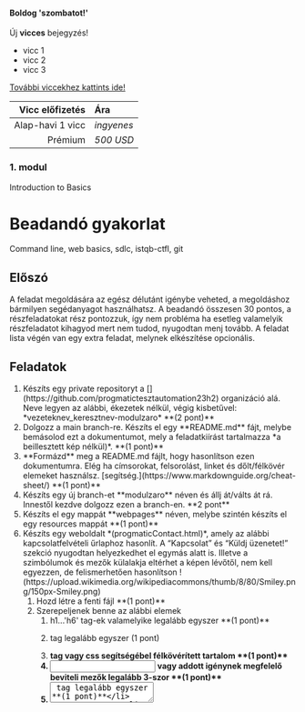 #### Boldog 'szombatot!'
Új **vicces** bejegyzés!

- vicc 1
- vicc 2
- vicc 3

[További viccekhez kattints ide!](https://www.google.com)

| Vicc előfizetés | Ára |
| ---------------:|:-----|
| Alap-havi 1 vicc | *ingyenes* |
| Prémium | *500 USD* |

### 1. modul
Introduction to Basics
# Beadandó gyakorlat
Command line, web basics, sdlc, istqb-ctfl, git
## Előszó
A feladat megoldására az egész délutánt igénybe veheted, a megoldáshoz bármilyen segédanyagot használhatsz. A beadandó összesen 30 pontos, a részfeladatokat rész pontozzuk, így nem probléma ha esetleg valamelyik részfeladatot kihagyod mert nem tudod, nyugodtan menj tovább. A feladat lista végén van egy extra feladat, melynek elkészítése opcionális.
## Feladatok

<ol>
<li>Készíts egy private repositoryt a [](https://github.com/progmatictesztautomation23h2)
organizáció alá. Neve legyen az alábbi, ékezetek nélkül, végig kisbetűvel: *vezeteknev_keresztnev-modulzaro*  **(2 pont)**</li>
<li>Dolgozz a main branch-re. Készíts el egy **README.md** fájt, melybe bemásolod ezt a dokumentumot, mely a feladatkiírást tartalmazza *a beillesztett kép nélkül)*. **(1 pont)**</li>
<li>**Formázd** meg a README.md fájlt, hogy hasonlítson ezen dokumentumra. Elég ha címsorokat, felsorolást, linket és dőlt/félkövér elemeket használsz. 
[segítség.](https://www.markdownguide.org/cheat-sheet/) **(1 pont)**</li>
<li>Készíts egy új branch-et **modulzaro** néven és állj át/válts át rá. Innestől kezdve dolgozz ezen a branch-en. **2 pont**</li>
<li>Készíts el egy mappát **webpages** néven, melybe szintén készíts el egy resources mappát **(1 pont)**</li>
<li>Készíts egy weboldalt *(progmaticContact.html)*, amely az alábbi kapcsolatfelvételi űrlaphoz hasonlít. A “Kapcsolat” és “Küldj üzenetet!” szekció nyugodtan helyezkedhet el egymás alatt is. Illetve a szimbólumok és mezők külalakja eltérhet a képen lévőtől, nem kell egyezzen, de felismerhetően hasonlítson
!(https://upload.wikimedia.org/wikipediacommons/thumb/8/80/Smiley.png/150px-Smiley.png)
      <ol>
		<li>Hozd létre a fenti fájl **(1 pont)**</li>
		<li>Szerepeljenek benne az alábbi elemek 
			<ol/>
				<li>h1...'h6' tag-ek valamelyike legalább egyszer **(1 pont)**</li>
				<li><p> tag legalább egyszer (1 pont)</li>
				<li><strong> tag vagy css segítségébel félkövérített tartalom **(1 pont)**</li>
				<li><input type=”text”> vagy addott igénynek megfelelő beviteli mezők legalább 3-szor **(1 pont)**</li>
				<li><textarea> tag legalább egyszer **(1 pont)**</li>
				<li><input type=”submit”> tag legalább egyszer **(1 pont)**</li>
				<li>3 kép a megfelelő méretben a telefonszámhoz, emailhez, címhez a resources mappából használva **(1 pont)**</li>
				<li>a cím előtti kép kattintható és kattintás hatására betölti új lapon a Google Maps-ot a szükséges címmel **(2 pont)**</li>
			</ol>
		</li>
		<li>A “KÜLDÉS” gombra kattintva navigáljon el egy másik oldalra (progmaticContactConfirmation.html), melyen egy “Köszönjük megkeresését, kollégáink hamarosan felveszik Önnel a kapcsolatot!” szöveg szerepel. **(2 pont)**
			<ol>
				<li>Ezen oldalon szerepeljenek az alábbi elemek
				<ol>
					<li><h1> tag-ek segítségével a címsor **(1 pont)**</li>
					<li>letöltött tetszőleges háttérkép alkalmazása, mely a resources könyvtárba került letöltésre **(1 pont)**</li>
				</ol>
				</li>
			</ol>
		</li>
		</li>CSS beállításokkal formázd meg az oldalakat **(1 pont)**<li>
		</li>A CSS beállításokat rakd külön, progmatic.css fájlba és hivatkozz rá a html fájlban **(1 pont)**</li>
	</ol>		
</li>
<li>Tegyük fel, hogy a fejlesztési vezető kitalálta, hogy a weboldal jelenlegi struktúráján még lehetne javítani, és készüljön egy kezdőlap (*index.html*), ahol egy üdvözlőszöveg és egy gomb található. A gombra való kattintásra átnavigál a weboldal a progmaticContact.html oldalra.
<ol> 
<li>index.html néven a kezdőlap létrehozása **(0.5 pont)**</li>
<li>szerepel egy h1-es tag-ek között  lévő  “Üdvözlünk a Progmatic-nál” szöveg és egy gomb “Kapcsolatfelvétel” felirattal **(0.5 pont)**</li>
<li>tetszőleges háttérkép alkalmazása **(0.5 pont)**</li>
<li>navigálás működik a gombra kattintva  **(0.5 pont)**</li>
</ol>


</li>
<li>A webalkalmazás minden oldalán szerepel a Progmatic logo-ja, mely kattintható és kattintás hatására a kezdőlap, az index.html töltődik be.**(1 pont)**</li>
<li>Töltsd fel a branch-edre a munkádat és ellenőrizd le a github.com felületen, hogy látod-e. **(2 pont)**</li>
<li>A kód jól szervezett, a weboldal és a README.md esztétikus **(2 pont)**</li>
<li>(Extra szorgalmi pont) Easter egg beépítése a weboldalba, valamint leírás hozzáadása a README.md-be, hogy hogyan érjük el. **(1 pont)**</li>
</ol>
</li>

 

